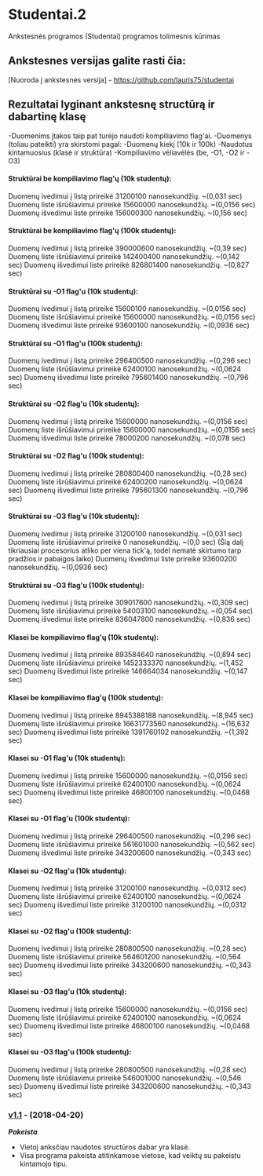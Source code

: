 # Studentai.2

Ankstesnės programos (Studentai) programos tolimesnis kūrimas

## Ankstesnes versijas galite rasti čia:

[Nuoroda į ankstesnes versija] - https://github.com/lauris75/studentai

## Rezultatai lyginant ankstesnę structūrą ir dabartinę klasę

-Duomenims įtakos taip pat turėjo naudoti kompiliavimo flag'ai.
-Duomenys (toliau pateikti) yra skirstomi pagal:
-Duomenų kiekį (10k ir 100k)
-Naudotus kintamuosius (klasė ir struktūra)
-Kompiliavimo vėliavėlės (be, -O1, -O2 ir -O3)

#### Struktūrai be kompiliavimo flag'ų (10k studentų):
Duomenų ivedimui į listą prireikė 31200100 nanosekundžių. ~(0,031 sec)
Duomenų liste išrūšiavimui prireikė 15600000 nanosekundžių. ~(0,0156 sec)
Duomenų išvedimui liste prireikė 156000300 nanosekundžių. ~(0,156 sec)

#### Struktūrai be kompiliavimo flag'ų (100k studentų):
Duomenų ivedimui į listą prireikė 390000600 nanosekundžių. ~(0,39 sec)
Duomenų liste išrūšiavimui prireikė 142400400 nanosekundžių. ~(0,142 sec)
Duomenų išvedimui liste prireikė 826801400 nanosekundžių. ~(0,827 sec)

#### Struktūrai su -O1 flag'u (10k studentų):
Duomenų ivedimui į listą prireikė 15600100 nanosekundžių. ~(0,0156 sec)
Duomenų liste išrūšiavimui prireikė 15600000 nanosekundžių. ~(0,0156 sec)
Duomenų išvedimui liste prireikė 93600100 nanosekundžių. ~(0,0936 sec)

#### Struktūrai su -O1 flag'u (100k studentų):
Duomenų ivedimui į listą prireikė 296400500 nanosekundžių. ~(0,296 sec)
Duomenų liste išrūšiavimui prireikė 62400100 nanosekundžių. ~(0,0624 sec)
Duomenų išvedimui liste prireikė 795601400 nanosekundžių. ~(0,796 sec)

#### Struktūrai su -O2 flag'u (10k studentų):
Duomenų ivedimui į listą prireikė 15600000 nanosekundžių. ~(0,0156 sec)
Duomenų liste išrūšiavimui prireikė 15600000 nanosekundžių. ~(0,0156 sec)
Duomenų išvedimui liste prireikė 78000200 nanosekundžių. ~(0,078 sec)

#### Struktūrai su -O2 flag'u (100k studentų):
Duomenų ivedimui į listą prireikė 280800400 nanosekundžių. ~(0,28 sec)
Duomenų liste išrūšiavimui prireikė 62400200 nanosekundžių. ~(0,0624 sec)
Duomenų išvedimui liste prireikė 795601300 nanosekundžių. ~(0,796 sec)

#### Struktūrai su -O3 flag'u (10k studentų):
Duomenų ivedimui į listą prireikė 31200100 nanosekundžių. ~(0,031 sec)
Duomenų liste išrūšiavimui prireikė 0 nanosekundžių. ~(0,0 sec)
(Šią dalį tikriausiai procesorius atliko per viena tick'ą, todėl nematė skirtumo tarp pradžios ir pabaigos laiko)
Duomenų išvedimui liste prireikė 93600200 nanosekundžių. ~(0,0936 sec)

#### Struktūrai su -O3 flag'u (100k studentų):
Duomenų ivedimui į listą prireikė 309017600 nanosekundžių. ~(0,309 sec)
Duomenų liste išrūšiavimui prireikė 54003100 nanosekundžių. ~(0,054 sec)
Duomenų išvedimui liste prireikė 836047800 nanosekundžių. ~(0,836 sec)

#### Klasei be kompiliavimo flag'ų (10k studentų):
Duomenų ivedimui į listą prireikė 893584640 nanosekundžių. ~(0,894 sec)
Duomenų liste išrūšiavimui prireikė 1452333370 nanosekundžių. ~(1,452 sec)
Duomenų išvedimui liste prireikė 146664034 nanosekundžių. ~(0,147 sec)

#### Klasei be kompiliavimo flag'ų (100k studentų):
Duomenų ivedimui į listą prireikė 8945388188 nanosekundžių. ~(8,945 sec)
Duomenų liste išrūšiavimui prireikė 16631773560 nanosekundžių. ~(16,632 sec)
Duomenų išvedimui liste prireikė 1391760102 nanosekundžių. ~(1,392 sec)

#### Klasei su -O1 flag'u (10k studentų):
Duomenų ivedimui į listą prireikė 15600000 nanosekundžių. ~(0,0156 sec)
Duomenų liste išrūšiavimui prireikė 62400100 nanosekundžių. ~(0,0624 sec)
Duomenų išvedimui liste prireikė 46800100 nanosekundžių. ~(0,0468 sec)

#### Klasei su -O1 flag'u (100k studentų):
Duomenų ivedimui į listą prireikė 296400500 nanosekundžių. ~(0,296 sec)
Duomenų liste išrūšiavimui prireikė 561601000 nanosekundžių. ~(0,562 sec)
Duomenų išvedimui liste prireikė 343200600 nanosekundžių. ~(0,343 sec)

#### Klasei su -O2 flag'u (10k studentų):
Duomenų ivedimui į listą prireikė 31200100 nanosekundžių. ~(0,0312 sec)
Duomenų liste išrūšiavimui prireikė 62400100 nanosekundžių. ~(0,0624 sec)
Duomenų išvedimui liste prireikė 31200100 nanosekundžių. ~(0,0312 sec)

#### Klasei su -O2 flag'u (100k studentų):
Duomenų ivedimui į listą prireikė 280800500 nanosekundžių. ~(0,28 sec)
Duomenų liste išrūšiavimui prireikė 564601200 nanosekundžių. ~(0,564 sec)
Duomenų išvedimui liste prireikė 343200600 nanosekundžių. ~(0,343 sec)

#### Klasei su -O3 flag'u (10k studentų):
Duomenų ivedimui į listą prireikė 15600000 nanosekundžių. ~(0,0156 sec)
Duomenų liste išrūšiavimui prireikė 62400100 nanosekundžių. ~(0,0624 sec)
Duomenų išvedimui liste prireikė 46800100 nanosekundžių. ~(0,0468 sec)

#### Klasei su -O3 flag'u (100k studentų):
Duomenų ivedimui į listą prireikė 280800500 nanosekundžių. ~(0,28 sec)
Duomenų liste išrūšiavimui prireikė 546001000 nanosekundžių. ~(0,546 sec)
Duomenų išvedimui liste prireikė 343200600 nanosekundžių. ~(0,343 sec)

### [v1.1](https://github.com/lauris75/studentai/releases/tag/untagged-9b4ad8c4d659ff6c0e8e) - (2018-04-20)
***Pakeista***
- Vietoj anksčiau naudotos structūros dabar yra klasė.
- Visa programa pakeista atitinkamose vietose, kad veiktų su pakeistu kintamojo tipu.
